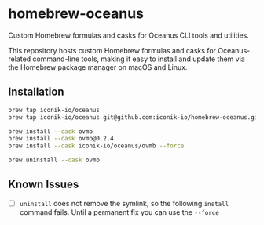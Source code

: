 # homebrew-oceanus
Custom Homebrew formulas and casks for Oceanus CLI tools and utilities.

This repository hosts custom Homebrew formulas and casks for Oceanus-related command-line tools, making it easy to install and update them via the Homebrew package manager on macOS and Linux.

## Installation

```bash
brew tap iconik-io/oceanus
brew tap iconik-io/oceanus git@github.com:iconik-io/homebrew-oceanus.git # or if you prefer the ssh protocol

brew install --cask ovmb
brew install --cask ovmb@0.2.4
brew install --cask iconik-io/oceanus/ovmb --force

brew uninstall --cask ovmb
```

## Known Issues

- [ ] `uninstall` does not remove the symlink, so the following `install` command fails. Until a permanent fix you can use the `--force`
 